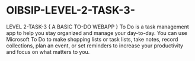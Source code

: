 # OIBSIP-LEVEL-2-TASK-3-
LEVEL 2-TASK-3 { A BASIC TO-DO WEBAPP }
To Do is a task management app to help you stay organized and manage your day-to-day. You can use Microsoft To Do to make shopping lists or task lists, take notes, record collections, plan an event, or set reminders to increase your productivity and focus on what matters to you.
